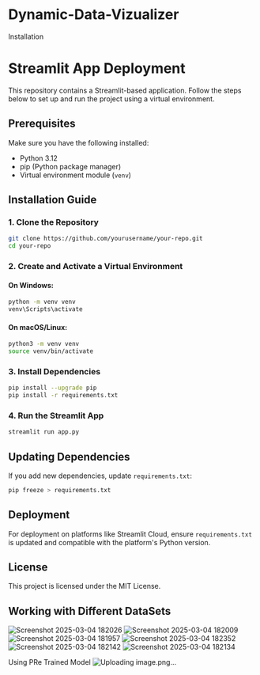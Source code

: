 # Dynamic-Data-Vizualizer

Installation 
# Streamlit App Deployment

This repository contains a Streamlit-based application. Follow the steps below to set up and run the project using a virtual environment.

## Prerequisites
Make sure you have the following installed:

- Python 3.12 
- pip (Python package manager)
- Virtual environment module (`venv`)

## Installation Guide

### 1. Clone the Repository
```sh
git clone https://github.com/yourusername/your-repo.git
cd your-repo
```

### 2. Create and Activate a Virtual Environment
#### On Windows:
```sh
python -m venv venv
venv\Scripts\activate
```

#### On macOS/Linux:
```sh
python3 -m venv venv
source venv/bin/activate
```

### 3. Install Dependencies
```sh
pip install --upgrade pip
pip install -r requirements.txt
```

### 4. Run the Streamlit App
```sh
streamlit run app.py
```

## Updating Dependencies
If you add new dependencies, update `requirements.txt`:
```sh
pip freeze > requirements.txt
```

## Deployment
For deployment on platforms like Streamlit Cloud, ensure `requirements.txt` is updated and compatible with the platform's Python version.


## License
This project is licensed under the MIT License.





## Working with Different DataSets 
![Screenshot 2025-03-04 182026](https://github.com/user-attachments/assets/08145f50-098e-4b9b-82ee-8edce58ed89b)
![Screenshot 2025-03-04 182009](https://github.com/user-attachments/assets/5f5d0b2f-eb58-44a2-ab65-69620493ac32)
![Screenshot 2025-03-04 181957](https://github.com/user-attachments/assets/e06eca32-68b0-4071-b7ea-370dd0f9fbd4)
![Screenshot 2025-03-04 182352](https://github.com/user-attachments/assets/c6f3beff-625b-4d5c-8065-af782fff74c8)
![Screenshot 2025-03-04 182142](https://github.com/user-attachments/assets/5ccc4d26-f3fb-4c5a-be00-eb2d68eb87a7)
![Screenshot 2025-03-04 182134](https://github.com/user-attachments/assets/0e35273b-3792-4c63-8333-ffb6c2e0f1f4)



Using PRe Trained Model
![Uploading image.png…]()
